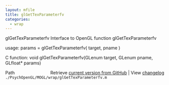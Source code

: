 ```yaml
---
layout: mfile
title: glGetTexParameterfv
categories:
  - wrap
---
```


glGetTexParameterfv  Interface to OpenGL function glGetTexParameterfv

usage:  params = glGetTexParameterfv\( target, pname \)

C function:  void glGetTexParameterfv\(GLenum target, GLenum pname, GLfloat\* params\)


<div class="code_header" style="text-align:right;">
  <span style="float:left;">Path&nbsp;&nbsp;</span> <span class="counter">Retrieve <a href=
  "https://raw.github.com/Psychtoolbox-3/Psychtoolbox-3/beta/./PsychOpenGL/MOGL/wrap/glGetTexParameterfv.m">current version from GitHub</a> | View <a href=
  "https://github.com/Psychtoolbox-3/Psychtoolbox-3/commits/beta/./PsychOpenGL/MOGL/wrap/glGetTexParameterfv.m">changelog</a></span>
</div>
<div class="code">
  <code>./PsychOpenGL/MOGL/wrap/glGetTexParameterfv.m</code>
</div>
